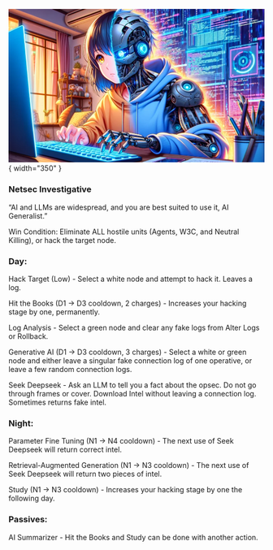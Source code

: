 ![aigeneralist.png](Images/aigeneralist.png){ width="350" }

### **Netsec Investigative**

“AI and LLMs are widespread, and you are best suited to use it, AI Generalist.”

Win Condition: Eliminate ALL hostile units (Agents, W3C, and Neutral Killing), or hack the target node.

### **Day:**

Hack Target (Low) - Select a white node and attempt to hack it. Leaves a log.

Hit the Books (D1 -> D3 cooldown, 2 charges) - Increases your hacking stage by one, permanently.

Log Analysis - Select a green node and clear any fake logs from Alter Logs or Rollback.

Generative AI (D1 -> D3 cooldown, 3 charges) - Select a white or green node and either leave a singular fake connection log of one operative, or leave a few random connection logs.

Seek Deepseek - Ask an LLM to tell you a fact about the opsec. Do not go through frames or cover. Download Intel without leaving a connection log. Sometimes returns fake intel.

### **Night:**

Parameter Fine Tuning (N1 -> N4 cooldown) - The next use of Seek Deepseek will return correct intel.

Retrieval-Augmented Generation (N1 -> N3 cooldown) - The next use of Seek Deepseek will return two pieces of intel.

Study (N1 -> N3 cooldown) - Increases your hacking stage by one the following day.

### **Passives:**

AI Summarizer - Hit the Books and Study can be done with another action.